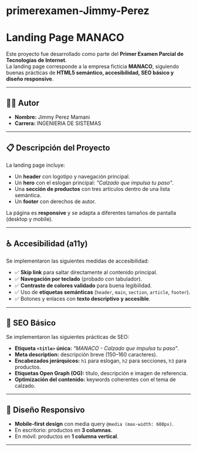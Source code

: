 # primerexamen-Jimmy-Perez
# Landing Page MANACO

Este proyecto fue desarrollado como parte del **Primer Examen Parcial de Tecnologías de Internet**.  
La landing page corresponde a la empresa ficticia **MANACO**, siguiendo buenas prácticas de **HTML5 semántico, accesibilidad, SEO básico y diseño responsive**.

---

## 👨‍💻 Autor
- **Nombre:** Jimmy Perez Mamani 
- **Carrera:** INGENIERIA DE SISTEMAS  

---

## 📋 Descripción del Proyecto
La landing page incluye:
- Un **header** con logotipo y navegación principal.  
- Un **hero** con el eslogan principal: *"Calzado que impulsa tu paso"*.  
- Una **sección de productos** con tres artículos dentro de una lista semántica.  
- Un **footer** con derechos de autor.  

La página es **responsive** y se adapta a diferentes tamaños de pantalla (desktop y mobile).  

---

## ♿ Accesibilidad (a11y)
Se implementaron las siguientes medidas de accesibilidad:
- ✅ **Skip link** para saltar directamente al contenido principal.  
- ✅ **Navegación por teclado** (probado con tabulador).  
- ✅ **Contraste de colores validado** para buena legibilidad.  
- ✅ Uso de **etiquetas semánticas** (`header`, `main`, `section`, `article`, `footer`).  
- ✅ Botones y enlaces con **texto descriptivo y accesible**.  

---

## 🔎 SEO Básico
Se implementaron las siguientes prácticas de SEO:
- **Etiqueta `<title>` única:** *"MANACO - Calzado que impulsa tu paso"*.  
- **Meta description:** descripción breve (150–160 caracteres).  
- **Encabezados jerárquicos:** `h1` para eslogan, `h2` para secciones, `h3` para productos.  
- **Etiquetas Open Graph (OG):** título, descripción e imagen de referencia.  
- **Optimización del contenido:** keywords coherentes con el tema de calzado.  

---

## 🎨 Diseño Responsivo
- **Mobile-first design** con media query `@media (max-width: 600px)`.  
- En escritorio: productos en **3 columnas**.  
- En móvil: productos en **1 columna vertical**.  

---

